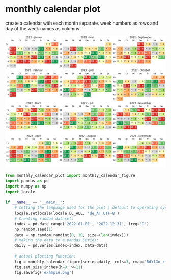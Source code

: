 # monthly calendar plot
create a calendar with each month separate. week numbers as rows and day of the week names as columns

![example](/example.png)

```python
from monthly_calendar_plot import monthly_calendar_figure
import pandas as pd
import numpy as np
import locale

if __name__ == '__main__':
    # setting the language used for the plot | default to operating system
    locale.setlocale(locale.LC_ALL, 'de_AT.UTF-8')
    # Creating random dataset:
    index = pd.date_range('2022-01-01', '2022-12-31', freq='D')
    np.random.seed(1)
    data = np.random.randint(0, 10, size=(len(index)))
    # making the data to a pandas.Series:
    daily = pd.Series(index=index, data=data)

    # actual plotting function:
    fig = monthly_calendar_figure(series=daily, cols=3, cmap='RdYlGn_r', min_value=0.001, color_unter='lightgray', color_bad='white', annotation_fmt=dict(ha='right'))
    fig.set_size_inches(h=9, w=11)
    fig.savefig('example.png')
```